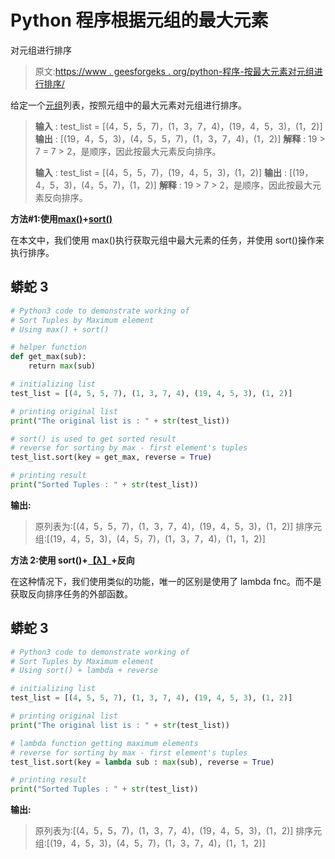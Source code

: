 # Python 程序根据元组的最大元素

对元组进行排序

> 原文:[https://www . geesforgeks . org/python-程序-按最大元素对元组进行排序/](https://www.geeksforgeeks.org/python-program-to-sort-tuples-by-their-maximum-element/)

给定一个[元组](https://www.geeksforgeeks.org/python-tuples/)列表，按照元组中的最大元素对元组进行排序。

> **输入** : test_list = [(4，5，5，7)，(1，3，7，4)，(19，4，5，3)，(1，2)]
> **输出** : [(19，4，5，3)，(4，5，5，7)，(1，3，7，4)，(1，2)]
> **解释** : 19 > 7 = 7 > 2，是顺序，因此按最大元素反向排序。
> 
> **输入** : test_list = [(4，5，5，7)，(19，4，5，3)，(1，2)]
> **输出** : [(19，4，5，3)，(4，5，7)，(1，2)]
> **解释** : 19 > 7 > 2，是顺序，因此按最大元素反向排序。

**方法#1:使用**[**max()**](https://www.geeksforgeeks.org/max-min-python/)**+**[**sort()**](https://www.geeksforgeeks.org/sort-in-python/#:~:text=Like%20C%2B%2B%20sort()%2C%20Java,the%20list%20in%20ascending%20order.&text=%23%20This%20will%20sort%20the%20given%20list%20in%20ascending%20order.)

在本文中，我们使用 max()执行获取元组中最大元素的任务，并使用 sort()操作来执行排序。

## 蟒蛇 3

```py
# Python3 code to demonstrate working of 
# Sort Tuples by Maximum element
# Using max() + sort()

# helper function
def get_max(sub):
    return max(sub)

# initializing list
test_list = [(4, 5, 5, 7), (1, 3, 7, 4), (19, 4, 5, 3), (1, 2)]

# printing original list
print("The original list is : " + str(test_list))

# sort() is used to get sorted result
# reverse for sorting by max - first element's tuples
test_list.sort(key = get_max, reverse = True)

# printing result 
print("Sorted Tuples : " + str(test_list))
```

**输出:**

> 原列表为:[(4，5，5，7)，(1，3，7，4)，(19，4，5，3)，(1，2)]
> 排序元组:[(19，4，5，3)，(4，5，7)，(1，3，7，4)，(1，1，2)]

**方法 2:使用 sort()+**[**【λ】**](https://www.geeksforgeeks.org/python-lambda-anonymous-functions-filter-map-reduce/)**+反向**

在这种情况下，我们使用类似的功能，唯一的区别是使用了 lambda fnc。而不是获取反向排序任务的外部函数。

## 蟒蛇 3

```py
# Python3 code to demonstrate working of 
# Sort Tuples by Maximum element
# Using sort() + lambda + reverse

# initializing list
test_list = [(4, 5, 5, 7), (1, 3, 7, 4), (19, 4, 5, 3), (1, 2)]

# printing original list
print("The original list is : " + str(test_list))

# lambda function getting maximum elements 
# reverse for sorting by max - first element's tuples
test_list.sort(key = lambda sub : max(sub), reverse = True)

# printing result 
print("Sorted Tuples : " + str(test_list))
```

**输出:**

> 原列表为:[(4，5，5，7)，(1，3，7，4)，(19，4，5，3)，(1，2)]
> 排序元组:[(19，4，5，3)，(4，5，7)，(1，3，7，4)，(1，1，2)]